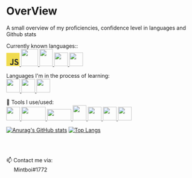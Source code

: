 # OverView
A small overview of my proficiencies, confidence level in languages and Github stats

Currently known languages:: <br/>
<a href="https://www.javascript.com">
  <img src="https://raw.githubusercontent.com/voodootikigod/logo.js/master/js.png" width="35px" height="35px" />
</a>
<a href="https://developer.mozilla.org/en-US/docs/Web/HTML">
  <img src="https://upload.wikimedia.org/wikipedia/commons/thumb/6/61/HTML5_logo_and_wordmark.svg/1200px-HTML5_logo_and_wordmark.svg.png" width="45px" height="45px" />
</a>
<a href="https://www.w3schools.com/css/">
  <img src="https://upload.wikimedia.org/wikipedia/commons/thumb/d/d5/CSS3_logo_and_wordmark.svg/1200px-CSS3_logo_and_wordmark.svg.png" width="35px" height="45px" />
</a>
<a href="https://www.python.org">
  <img src="https://upload.wikimedia.org/wikipedia/commons/thumb/c/c3/Python-logo-notext.svg/768px-Python-logo-notext.svg.png" width="36px" height="36px" />
</a>
<a href="https://www.python.org">
  <img src="https://www.google.com/url?sa=i&url=https%3A%2F%2Fwww.freeiconspng.com%2Fimg%2F28402&psig=AOvVaw2eKdoB85PKFa_1sOhj3O0A&ust=1666990562435000&source=images&cd=vfe&ved=0CAwQjRxqFwoTCICJ3fOlgfsCFQAAAAAdAAAAABAE)" width="36px" height="36px" />
</a>

Languages I'm in the process of learning:<br/>
<a href="https://isocpp.org">
  <img src="https://upload.wikimedia.org/wikipedia/commons/1/18/ISO_C%2B%2B_Logo.svg" width="36px" height="36px" />
</a>
<a href="https://docs.microsoft.com/en-gb/dotnet/">
  <img src="https://upload.wikimedia.org/wikipedia/commons/thumb/4/40/VB.NET_Logo.svg/1200px-VB.NET_Logo.svg.png" width="36px" height="36px" />
</a>
<a href="https://www.java.com/en/">
  <img src="https://dev.java/assets/images/java-logo-vert-blk.png" width="36px" height="36px" />
</a>

🔧 Tools I use/used: <br/>
<a href="https://www.postgresql.org">
  <img src="https://upload.wikimedia.org/wikipedia/commons/thumb/2/29/Postgresql_elephant.svg/1200px-Postgresql_elephant.svg.png" width="36px" height="36px" />
</a>
<a href="https://pypi.org">
  <img src="https://miro.medium.com/max/2632/1*8Zh-mzLnVMDsbvXdKsU4lw.png" width="64px" height="36px" />
</a>
<a href="https://www.npmjs.com">
  <img src="https://upload.wikimedia.org/wikipedia/commons/thumb/d/db/Npm-logo.svg/1200px-Npm-logo.svg.png" width="64px" height="30px" />
</a>
<a href="https://nodejs.org/en/">
  <img src="https://pluralsight2.imgix.net/paths/images/nodejs-45adbe594d.png" width="36px" height="40px" />
</a>
<a href="https://code.visualstudio.com">
  <img src="https://user-images.githubusercontent.com/674621/71187801-14e60a80-2280-11ea-94c9-e56576f76baf.png" width="36px" height="36px" />
</a>
<a href="https://github.com/microsoft/terminal/">
  <img src="https://user-images.githubusercontent.com/7389110/58056685-eec98200-7b59-11e9-99e0-fd327b3e22e4.png" width="36px" height="36px" />
</a>
<a href="https://git-scm.com">
  <img src="https://avatars.githubusercontent.com/u/18133?s=200&v=4" width="36px" height="36px" />
</a>

[![Anurag's GitHub stats](https://github-readme-stats.vercel.app/api?username=Mintboi&count_private=true&show_icons=true&theme=radical)](https://github.com/anuraghazra/github-readme-stats)
[![Top Langs](https://github-readme-stats.vercel.app/api/top-langs/?username=Mintboi&langs_count=8&theme=radical)](https://github.com/anuraghazra/github-readme-stats)

<br/> <br/>

📫 Contact me via:<br/>
<img src="https://cdn.logojoy.com/wp-content/uploads/20210422095037/discord-mascot.png" width="16px" height="16px" /> Mintboi#1772
